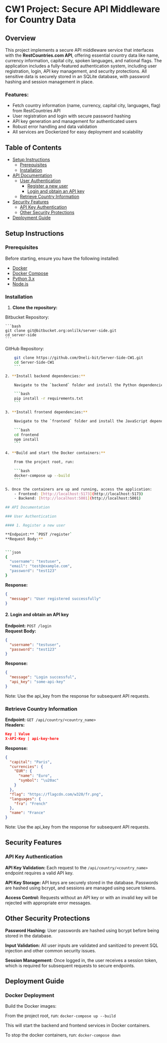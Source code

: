 # CW1 Project: Secure API Middleware for Country Data

## Overview

This project implements a secure API middleware service that interfaces with the **RestCountries.com API**, offering essential country data like name, currency information, capital city, spoken languages, and national flags. The application includes a fully-featured authentication system, including user registration, login, API key management, and security protections. All sensitive data is securely stored in an SQLite database, with password hashing and session management in place.

### Features:
- Fetch country information (name, currency, capital city, languages, flag) from RestCountries API
- User registration and login with secure password hashing
- API key generation and management for authenticated users
- Robust error handling and data validation
- All services are Dockerized for easy deployment and scalability

## Table of Contents

- [Setup Instructions](#setup-instructions)
  - [Prerequisites](#prerequisites)
  - [Installation](#installation)
- [API Documentation](#api-documentation)
  - [User Authentication](#user-authentication)
    - [Register a new user](#register-a-new-user)
    - [Login and obtain an API key](#login-and-obtain-an-api-key)
  - [Retrieve Country Information](#retrieve-country-information)
- [Security Features](#security-features)
  - [API Key Authentication](#api-key-authentication)
  - [Other Security Protections](#other-security-protections)
- [Deployment Guide](#deployment-guide)

## Setup Instructions

### Prerequisites

Before starting, ensure you have the following installed:
- [Docker](https://www.docker.com/get-started)
- [Docker Compose](https://docs.docker.com/compose/install/)
- [Python 3.x](https://www.python.org/downloads/)
- [Node.js](https://nodejs.org/en/)

### Installation

1. **Clone the repository:**

Bitbucket Repository:

    ```bash
    git clone git@bitbucket.org:onlilk/server-side.git
    cd server-side
    ```
GitHub Repository:

```bash   
    git clone https://github.com/Oneli-bit/Server-Side-CW1.git
    cd Server-Side-CW1
    ```

2. **Install backend dependencies:**

    Navigate to the `backend` folder and install the Python dependencies:

    ```bash
    pip install -r requirements.txt
    ```

3. **Install frontend dependencies:**

    Navigate to the `frontend` folder and install the JavaScript dependencies:

    ```bash
    cd frontend
    npm install
    ```

4. **Build and start the Docker containers:**

    From the project root, run:

    ```bash
    docker-compose up --build
    ```

5. Once the containers are up and running, access the application:
    - Frontend: [http://localhost:5173](http://localhost:5173)
    - Backend: [http://localhost:5001](http://localhost:5001)

## API Documentation

### User Authentication

#### 1. Register a new user

**Endpoint:** `POST /register`  
**Request Body:**


```json
{
  "username": "testuser",
  "email": "test@example.com",
  "password": "test123"
}
```
**Response:**
```json
{
  "message": "User registered successfully"
}
```

#### 2. Login and obtain an API key

**Endpoint:** `POST /login`  
**Request Body:**


```json
{
  "username": "testuser",
  "password": "test123"
}
```
**Response:**
```json
{
  "message": "Login successful",
  "api_key": "some-api-key"
}
```

Note: Use the api_key from the response for subsequent API requests.

### Retrieve Country Information

**Endpoint:** `GET /api/country/<country_name>`  
**Headers:**


```json
Key | Value
X-API-Key | api-key-here
```
**Response:**
```json
{
  "capital": "Paris",
  "currencies": {
    "EUR": {
      "name": "Euro",
      "symbol": "\u20ac"
    }
  },
  "flag": "https://flagcdn.com/w320/fr.png",
  "languages": {
    "fra": "French"
  },
  "name": "France"
}
```

Note: Use the api_key from the response for subsequent API requests.

## Security Features
### API Key Authentication

**API Key Validation:**
Each request to the ```/api/country/<country_name> ``` endpoint requires a valid API key.

**API Key Storage:** API keys are securely stored in the database. Passwords are hashed using bcrypt, and sessions are managed using secure tokens.

**Access Control:** Requests without an API key or with an invalid key will be rejected with appropriate error messages.

## Other Security Protections

**Password Hashing:** User passwords are hashed using bcrypt before being stored in the database.

**Input Validation:** All user inputs are validated and sanitized to prevent SQL injection and other common security issues.

**Session Management:** Once logged in, the user receives a session token, which is required for subsequent requests to secure endpoints.

## Deployment Guide
### Docker Deployment
Build the Docker images:

From the project root, run:
```docker-compose up --build```

This will start the backend and frontend services in Docker containers.

To stop the docker containers, run:
```docker-compose down```

